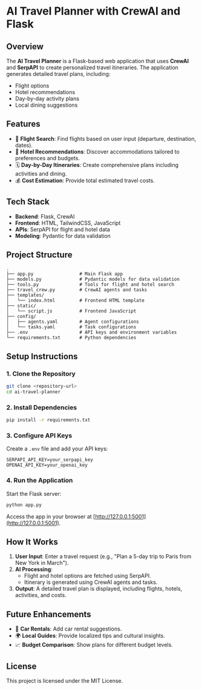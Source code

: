 
# AI Travel Planner with CrewAI and Flask

## Overview
The **AI Travel Planner** is a Flask-based web application that uses **CrewAI** and **SerpAPI** to create personalized travel itineraries. The application generates detailed travel plans, including:
- Flight options
- Hotel recommendations
- Day-by-day activity plans
- Local dining suggestions

## Features
- 🛫 **Flight Search**: Find flights based on user input (departure, destination, dates).
- 🏨 **Hotel Recommendations**: Discover accommodations tailored to preferences and budgets.
- 🗓️ **Day-by-Day Itineraries**: Create comprehensive plans including activities and dining.
- 💰 **Cost Estimation**: Provide total estimated travel costs.

## Tech Stack
- **Backend**: Flask, CrewAI
- **Frontend**: HTML, TailwindCSS, JavaScript
- **APIs**: SerpAPI for flight and hotel data
- **Modeling**: Pydantic for data validation

## Project Structure
```
.
├── app.py                 # Main Flask app
├── models.py              # Pydantic models for data validation
├── tools.py               # Tools for flight and hotel search
├── travel_crew.py         # CrewAI agents and tasks
├── templates/
│   └── index.html         # Frontend HTML template
├── static/
│   └── script.js          # Frontend JavaScript
├── config/
│   ├── agents.yaml        # Agent configurations
│   └── tasks.yaml         # Task configurations
├── .env                   # API keys and environment variables
└── requirements.txt       # Python dependencies
```

## Setup Instructions

### 1. Clone the Repository
```bash
git clone <repository-url>
cd ai-travel-planner
```

### 2. Install Dependencies
```bash
pip install -r requirements.txt
```

### 3. Configure API Keys
Create a `.env` file and add your API keys:
```
SERPAPI_API_KEY=your_serpapi_key
OPENAI_API_KEY=your_openai_key
```

### 4. Run the Application
Start the Flask server:
```bash
python app.py
```

Access the app in your browser at [http://127.0.0.1:5001](http://127.0.0.1:5001).

## How It Works
1. **User Input**: Enter a travel request (e.g., "Plan a 5-day trip to Paris from New York in March").
2. **AI Processing**:
   - Flight and hotel options are fetched using SerpAPI.
   - Itinerary is generated using CrewAI agents and tasks.
3. **Output**: A detailed travel plan is displayed, including flights, hotels, activities, and costs.

## Future Enhancements
- 🚗 **Car Rentals**: Add car rental suggestions.
- 🌍 **Local Guides**: Provide localized tips and cultural insights.
- 📈 **Budget Comparison**: Show plans for different budget levels.

## License
This project is licensed under the MIT License.